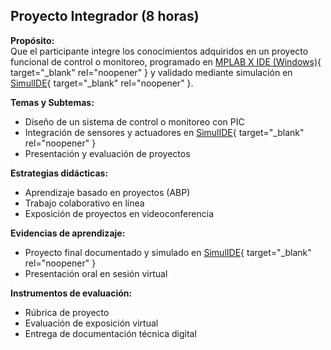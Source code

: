 ## Proyecto Integrador (8 horas)  

**Propósito:**  
Que el participante integre los conocimientos adquiridos en un proyecto funcional de control o monitoreo, programado en  [MPLAB X IDE (Windows)](https://www.microchip.com/en-us/tools-resources/develop/mplab-x-ide#tabs){ target="_blank" rel="noopener" } y validado mediante simulación en  [SimulIDE](https://simulide.com/p/download110/){ target="_blank" rel="noopener" }.  

**Temas y Subtemas:**  
- Diseño de un sistema de control o monitoreo con PIC  
- Integración de sensores y actuadores en  [SimulIDE](https://simulide.com/p/download110/){ target="_blank" rel="noopener" }  
- Presentación y evaluación de proyectos  

**Estrategias didácticas:**  
- Aprendizaje basado en proyectos (ABP)  
- Trabajo colaborativo en línea  
- Exposición de proyectos en videoconferencia  

**Evidencias de aprendizaje:**  
- Proyecto final documentado y simulado en  [SimulIDE](https://simulide.com/p/download110/){ target="_blank" rel="noopener" }  
- Presentación oral en sesión virtual  

**Instrumentos de evaluación:**  
- Rúbrica de proyecto  
- Evaluación de exposición virtual  
- Entrega de documentación técnica digital  
